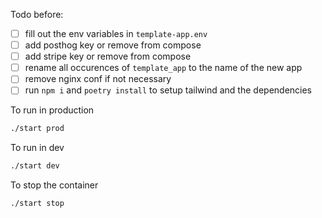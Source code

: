 Todo before:

- [ ] fill out the env variables in `template-app.env`
- [ ] add posthog key or remove from compose
- [ ] add stripe key or remove from compose
- [ ] rename all occurences of `template_app` to the name of the new app
- [ ] remove nginx conf if not necessary
- [ ] run `npm i` and `poetry install` to setup tailwind and the dependencies

To run in production

```bash
./start prod
```

To run in dev

```bash
./start dev
```

To stop the container

```bash
./start stop
```
